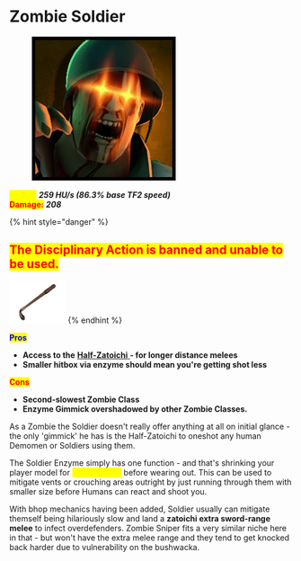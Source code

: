 # Zombie Soldier

<div align="left"><figure><img src="../../.gitbook/assets/Icon_soldier_zombie.jpg" alt=""><figcaption></figcaption></figure></div>

<mark style="color:yellow;">**Speed:**</mark> _**259 HU/s (86.3% base TF2 speed)**_\
<mark style="color:red;">**Damage:**</mark> _**208**_

{% hint style="danger" %}
## <mark style="color:red;">**The Disciplinary Action is banned and unable to be used.**</mark>

![](<../../.gitbook/assets/100px-Item_icon_Disciplinary_Action (3).png>)
{% endhint %}

<mark style="color:blue;">**Pros**</mark>

* **Access to the** [**Half-Zatoichi** ](../meet-the-humans-outdated-+weapons/soldier/melees.md#half-zatoichi)**- for longer distance melees**
* **Smaller hitbox via enzyme should mean you're getting shot less**

<mark style="color:red;">**Cons**</mark>

* **Second-slowest Zombie Class**
* **Enzyme Gimmick overshadowed by other Zombie Classes.**

As a Zombie the Soldier doesn't really offer anything at all on initial glance - the only 'gimmick' he has is the Half-Zatoichi to oneshot any human Demomen or Soldiers using them.

The Soldier Enzyme simply has one function - and that's shrinking your player model for <mark style="color:yellow;">**(10 seconds)**</mark> before wearing out. This can be used to mitigate vents or crouching areas outright by just running through them with smaller size before Humans can react and shoot you.

With bhop mechanics having been added, Soldier usually can mitigate themself being hilariously slow and land a **zatoichi extra sword-range melee** to infect overdefenders. Zombie Sniper fits a very similar niche here in that - but won't have the extra melee range and they tend to get knocked back harder due to vulnerability on the bushwacka.
